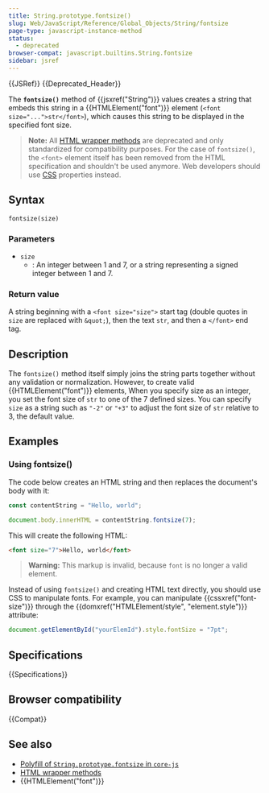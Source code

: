 ```yaml
---
title: String.prototype.fontsize()
slug: Web/JavaScript/Reference/Global_Objects/String/fontsize
page-type: javascript-instance-method
status:
  - deprecated
browser-compat: javascript.builtins.String.fontsize
sidebar: jsref
---
```


{{JSRef}} {{Deprecated_Header}}

The **`fontsize()`** method of {{jsxref("String")}} values creates a string that embeds this string in a {{HTMLElement("font")}} element (`<font size="...">str</font>`), which causes this string to be displayed in the specified font size.

> **Note:** All [HTML wrapper methods](/en-US/docs/Web/JavaScript/Reference/Global_Objects/String#html_wrapper_methods) are deprecated and only standardized for compatibility purposes. For the case of `fontsize()`, the `<font>` element itself has been removed from the HTML specification and shouldn't be used anymore. Web developers should use [CSS](/en-US/docs/Web/CSS) properties instead.

## Syntax

```js-nolint
fontsize(size)
```

### Parameters

- `size`
  - : An integer between 1 and 7, or a string representing a signed integer between 1 and 7.

### Return value

A string beginning with a `<font size="size">` start tag (double quotes in `size` are replaced with `&quot;`), then the text `str`, and then a `</font>` end tag.

## Description

The `fontsize()` method itself simply joins the string parts together without any validation or normalization. However, to create valid {{HTMLElement("font")}} elements, When you specify size as an integer, you set the font size of `str` to one of the 7 defined sizes. You can specify `size` as a string such as `"-2"` or `"+3"` to adjust the font size of `str` relative to 3, the default value.

## Examples

### Using fontsize()

The code below creates an HTML string and then replaces the document's body with it:

```js
const contentString = "Hello, world";

document.body.innerHTML = contentString.fontsize(7);
```

This will create the following HTML:

```html
<font size="7">Hello, world</font>
```

> **Warning:** This markup is invalid, because `font` is no longer a valid element.

Instead of using `fontsize()` and creating HTML text directly, you should use CSS to manipulate fonts. For example, you can manipulate {{cssxref("font-size")}} through the {{domxref("HTMLElement/style", "element.style")}} attribute:

```js
document.getElementById("yourElemId").style.fontSize = "7pt";
```

## Specifications

{{Specifications}}

## Browser compatibility

{{Compat}}

## See also

- [Polyfill of `String.prototype.fontsize` in `core-js`](https://github.com/zloirock/core-js#ecmascript-string-and-regexp)
- [HTML wrapper methods](/en-US/docs/Web/JavaScript/Reference/Global_Objects/String#html_wrapper_methods)
- {{HTMLElement("font")}}

